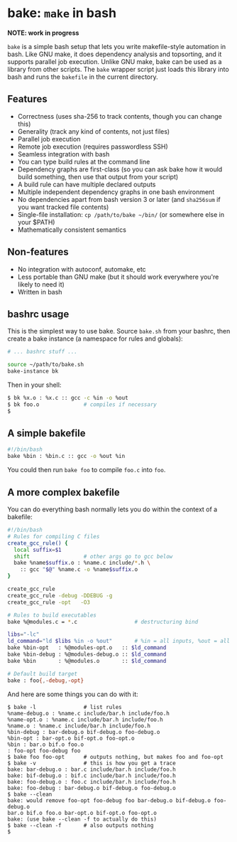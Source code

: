 # bake: `make` in bash
**NOTE: work in progress**

`bake` is a simple bash setup that lets you write makefile-style automation in
bash. Like GNU make, it does dependency analysis and topsorting, and it
supports parallel job execution. Unlike GNU make, bake can be used as a library
from other scripts. The `bake` wrapper script just loads this library into bash
and runs the `bakefile` in the current directory.

## Features
- Correctness (uses sha-256 to track contents, though you can change this)
- Generality (track any kind of contents, not just files)
- Parallel job execution
- Remote job execution (requires passwordless SSH)
- Seamless integration with bash
- You can type build rules at the command line
- Dependency graphs are first-class (so you can ask bake how it would build
  something, then use that output from your script)
- A build rule can have multiple declared outputs
- Multiple independent dependency graphs in one bash environment
- No dependencies apart from bash version 3 or later (and `sha256sum` if you
  want tracked file contents)
- Single-file installation: `cp /path/to/bake ~/bin/` (or somewhere else in
  your $PATH)
- Mathematically consistent semantics

## Non-features
- No integration with autoconf, automake, etc
- Less portable than GNU make (but it should work everywhere you're likely to
  need it)
- Written in bash

## bashrc usage
This is the simplest way to use bake. Source `bake.sh` from your bashrc, then
create a bake instance (a namespace for rules and globals):

```sh
# ... bashrc stuff ...

source ~/path/to/bake.sh
bake-instance bk
```

Then in your shell:

```sh
$ bk %x.o : %x.c :: gcc -c %in -o %out
$ bk foo.o              # compiles if necessary
$
```

## A simple bakefile
```sh
#!/bin/bash
bake %bin : %bin.c :: gcc -o %out %in
```

You could then run `bake foo` to compile `foo.c` into `foo`.

## A more complex bakefile
You can do everything bash normally lets you do within the context of a
bakefile:

```sh
#!/bin/bash
# Rules for compiling C files
create_gcc_rule() {
  local suffix=$1
  shift                 # other args go to gcc below
  bake %name$suffix.o : %name.c include/*.h \
    :: gcc "$@" %name.c -o %name$suffix.o
}

create_gcc_rule
create_gcc_rule -debug -DDEBUG -g
create_gcc_rule -opt   -O3

# Rules to build executables
bake %@modules.c = *.c                  # destructuring bind

libs="-lc"
ld_command="ld $libs %in -o %out"       # %in = all inputs, %out = all outputs
bake %bin-opt   : %@modules-opt.o   :: $ld_command
bake %bin-debug : %@modules-debug.o :: $ld_command
bake %bin       : %@modules.o       :: $ld_command

# Default build target
bake : foo{,-debug,-opt}
```

And here are some things you can do with it:

```
$ bake -l               # list rules
%name-debug.o : %name.c include/bar.h include/foo.h
%name-opt.o : %name.c include/bar.h include/foo.h
%name.o : %name.c include/bar.h include/foo.h
%bin-debug : bar-debug.o bif-debug.o foo-debug.o
%bin-opt : bar-opt.o bif-opt.o foo-opt.o
%bin : bar.o bif.o foo.o
: foo-opt foo-debug foo
$ bake foo foo-opt      # outputs nothing, but makes foo and foo-opt
$ bake -v               # this is how you get a trace
bake: bar-debug.o : bar.c include/bar.h include/foo.h
bake: bif-debug.o : bif.c include/bar.h include/foo.h
bake: foo-debug.o : foo.c include/bar.h include/foo.h
bake: foo-debug : bar-debug.o bif-debug.o foo-debug.o
$ bake --clean
bake: would remove foo-opt foo-debug foo bar-debug.o bif-debug.o foo-debug.o
bar.o bif.o foo.o bar-opt.o bif-opt.o foo-opt.o
bake: (use bake --clean -f to actually do this)
$ bake --clean -f       # also outputs nothing
$
```
